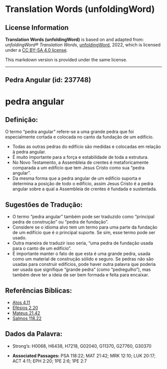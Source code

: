 # Translation Words (unfoldingWord)

## License Information

**Translation Words (unfoldingWord)** is based on and adapted from: _unfoldingWord® Translation Words_, [unfoldingWord](https://unfoldingword.org/utw), 2022, which is licensed under a [CC BY-SA 4.0 license](https://creativecommons.org/licenses/by-sa/4.0/legalcode.en).

This markdown version is provided under the same license.



--------------------------------

## Pedra Angular (id: 237748)

pedra angular
=============

Definição:
----------

O termo “pedra angular” refere\-se a uma grande pedra que foi especialmente cortada e colocada no canto da fundação de um edifício.

* Todas as outras pedras do edifício são medidas e colocadas em relação à pedra angular.
* É muito importante para a força e estabilidade de toda a estrutura.
* No Novo Testamento, a Assembleia de crentes é metaforicamente comparada a um edifício que tem Jesus Cristo como sua “pedra angular”.
* Da mesma forma que a pedra angular de um edifício suporta e determina a posição de todo o edifício, assim Jesus Cristo é a pedra angular sobre a qual a Assembleia de crentes é fundada e sustentada.

Sugestões de Tradução:
----------------------

* O termo “pedra angular” também pode ser traduzido como “principal pedra de construção” ou “pedra de fundação”.
* Considere se o idioma alvo tem um termo para uma parte da fundação de um edifício que é o principal suporte. Se sim, esse termo pode ser usado.
* Outra maneira de traduzir isso seria, “uma pedra de fundação usada para o canto de um edifício”.
* É importante manter o fato de que esta é uma grande pedra, usada como um material de construção sólido e seguro. Se pedras não são usadas para construir edifícios, pode haver outra palavra que poderia ser usada que signifique “grande pedra” (como “pedregulho”), mas também deve ter a ideia de ser bem formada e feita para encaixar.

Referências Bíblicas:
---------------------

* [Atos 4\.11](https://ref.ly/Acts4:11)
* [Efésios 2\.20](https://ref.ly/Eph2:20)
* [Mateus 21\.42](https://ref.ly/Matt21:42)
* [Salmos 118\.22](https://ref.ly/Ps118:22)

Dados da Palavra:
-----------------

* Strong’s: H0068, H6438, H7218, G02040, G11370, G27760, G30370

* **Associated Passages:** PSA 118:22; MAT 21:42; MRK 12:10; LUK 20:17; ACT 4:11; EPH 2:20; 1PE 2:6; 1PE 2:7

